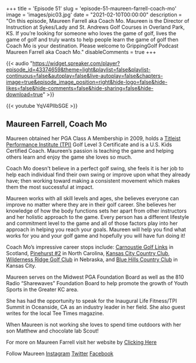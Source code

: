 +++
title = 'Episode 51'
slug = 'episode-51-maureen-farrell-coach-mo'
image = 'images/pic03.jpg'
date = "2021-02-10T00:00:00"
description = "On this episode, Maureen Farrell aka Coach Mo. Maureen is the Director of Instruction at Sykes/Lady and St. Andrews Golf Courses in Overland Park, KS. If you’re looking for someone who loves the game of golf, lives the game of golf and truly wants to help people learn the game of golf then Coach Mo is your destination.  Please welcome to GrippingGolf Podcast Maureen Farrell aka Coach Mo."
disableComments = true
+++

{{< audio "https://widget.spreaker.com/player?episode_id=43374659&theme=light&playlist=false&playlist-continuous=false&autoplay=false&live-autoplay=false&chapters-image=true&episode_image_position=right&hide-logo=false&hide-likes=false&hide-comments=false&hide-sharing=false&hide-download=true" >}}


{{< youtube YqV4PllbSGE >}}



## Maureen Farrell, Coach Mo

Maureen obtained her PGA Class A Membership in 2009, holds a [Titleist Performance Institute (TPI)](https://www.mytpi.com/) Golf Level 3 Certificate and is a U.S. Kids Certified Coach. Maureen’s passion is teaching the game and helping others learn and enjoy the game she loves so much.

Coach Mo doesn't believe in a perfect golf swing, she feels it is her job to help each individual find their own swing or improve upon what they already have; then working toward making a consistent movement which makes them the most successful at impact.

Maureen works with all skill levels and ages, she believes everyone can improve no matter where they are in their golf career. She believes her knowledge of how the body functions sets her apart from other instructors and her holistic approach to the game. Every person has a different lifestyle and commitment level to the game and all of those factors play into her approach in helping you reach your goals. Maureen will help you find what works for you and your golf game and hopefully you will have fun doing it!

Coach Mo’s impressive career stops include: [Carnoustie Golf Links](https://www.carnoustiegolflinks.com/) in Scotland, [Pinehurst #2](https://www.pinehurst.com/golf/courses/no-2/) in North Carolina, [Kansas City Country Club](https://kccc.com/), [Wilderness Ridge Golf Club](https://www.wildernessridgegolf.com/) in Nebraska, and [Blue Hills Country Club](https://www.bluehillscc.com/) in Kansas City.

Maureen serves on the Midwest PGA Foundation Board as well as the 810 Radio “Sharewaves” Foundation Board to help promote the growth of Youth Sports in the Greater KC area. 

She has had the opportunity to speak for the Inaugural Life Fitness/TPI Summit in Oceanside, CA as an industry leader in her field. She also guest writes for the local Tee Times magazine. 

When Maureen is not working she loves to spend time outdoors with her son Matthew and chocolate lab Scout!

For more on Maureen Farrell visit her website by [Clicking Here](http://maureenolsongolf.com/)

Follow Maureen
[Instagram](https://www.instagram.com/coachmogolf/)
[Twitter](https://twitter.com/coachmogolf?s=11)
[Facebook](https://www.facebook.com/CoachMoGolf/)

